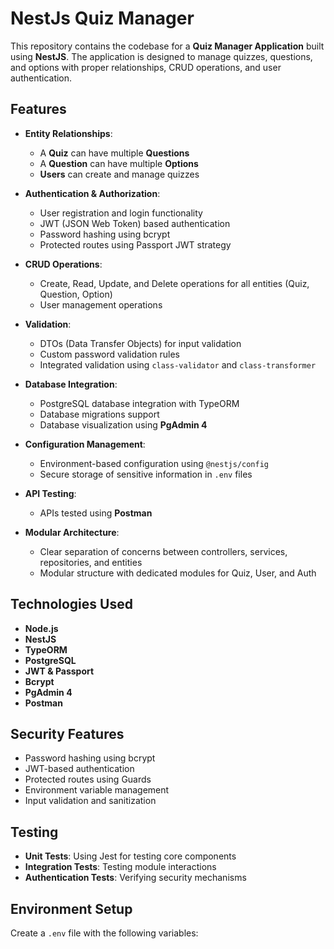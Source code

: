 # NestJs Quiz Manager

This repository contains the codebase for a **Quiz Manager Application** built using **NestJS**. The application is designed to manage quizzes, questions, and options with proper relationships, CRUD operations, and user authentication.

## Features

- **Entity Relationships**:
  - A **Quiz** can have multiple **Questions**
  - A **Question** can have multiple **Options**
  - **Users** can create and manage quizzes

- **Authentication & Authorization**:
  - User registration and login functionality
  - JWT (JSON Web Token) based authentication
  - Password hashing using bcrypt
  - Protected routes using Passport JWT strategy

- **CRUD Operations**:
  - Create, Read, Update, and Delete operations for all entities (Quiz, Question, Option)
  - User management operations

- **Validation**:
  - DTOs (Data Transfer Objects) for input validation
  - Custom password validation rules
  - Integrated validation using `class-validator` and `class-transformer`

- **Database Integration**:
  - PostgreSQL database integration with TypeORM
  - Database migrations support
  - Database visualization using **PgAdmin 4**

- **Configuration Management**:
  - Environment-based configuration using `@nestjs/config`
  - Secure storage of sensitive information in `.env` files

- **API Testing**:
  - APIs tested using **Postman**

- **Modular Architecture**:
  - Clear separation of concerns between controllers, services, repositories, and entities
  - Modular structure with dedicated modules for Quiz, User, and Auth

## Technologies Used

- **Node.js**
- **NestJS**
- **TypeORM**
- **PostgreSQL**
- **JWT & Passport**
- **Bcrypt**
- **PgAdmin 4**
- **Postman**

## Security Features

- Password hashing using bcrypt
- JWT-based authentication
- Protected routes using Guards
- Environment variable management
- Input validation and sanitization

## Testing

- **Unit Tests**: Using Jest for testing core components
- **Integration Tests**: Testing module interactions
- **Authentication Tests**: Verifying security mechanisms

## Environment Setup

Create a `.env` file with the following variables: